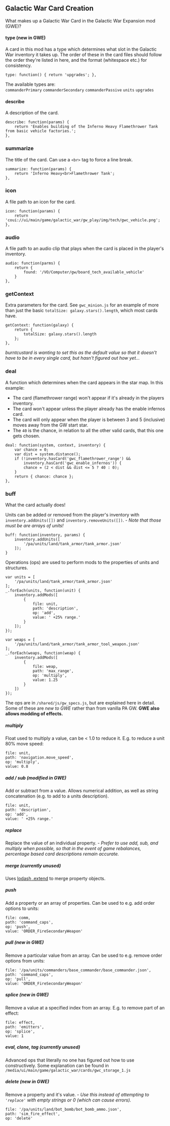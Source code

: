 ## Galactic War Card Creation
What makes up a Galactic War Card in the Galactic War Expansion mod (GWE)?

#### type (new in GWE)
A card in this mod has a type which determines what slot in the Galactic War inventory it takes up. The order of these in the card files should follow the order they're listed in here, and the format (whitespace etc.) for consistency.
```
type: function() { return 'upgrades'; },
```
The available types are:  
`commanderPrimary` `commanderSecondary` `commanderPassive` `units` `upgrades`

#### describe
A description of the card.
```
describe: function(params) {
    return 'Enables building of the Inferno Heavy Flamethrower Tank from basic vehicle factories.';
},
```

### summarize
The title of the card. Can use a `<br>` tag to force a line break.
```
summarize: function(params) {
    return 'Inferno Heavy<br>Flamethrower Tank';
},
```

### icon
A file path to an icon for the card.
```
icon: function(params) {
    return 'coui://ui/main/game/galactic_war/gw_play/img/tech/gwc_vehicle.png';
},
```

### audio
A file path to an audio clip that plays when the card is placed in the player's inventory.
```
audio: function(parms) {
    return {
        found: '/VO/Computer/gw/board_tech_available_vehicle'
    }
},
```

### getContext
Extra parameters for the card. See `gwc_minion.js` for an example of more than just the basic `totalSize: galaxy.stars().length`, which most cards have.   
```
getContext: function(galaxy) {
    return {
        totalSize: galaxy.stars().length
    };
},
```
_burntcustard is wanting to set this as the default value so that it doesn't have to be in every single card, but hasn't figured out how yet..._

### deal
A function which determines when the card appears in the star map.
In this example:
 * The card (flamethrower range) won't appear if it's  already in the players inventory.
 * The card won't appear unless the player already has the enable infernos card.
 * The card will only appear when the player is between 3 and 5 (inclusive) moves away from the GW start star.
 * The `40` is the chance, in relation to all the other valid cards, that this one gets chosen.

```
deal: function(system, context, inventory) {
    var chance = 0;
    var dist = system.distance();
    if (!inventory.hasCard('gwc_flamethrower_range') &&
        inventory.hasCard('gwc_enable_infernos')) {
        chance = (2 < dist && dist <= 5 ? 40 : 0);
    }
    return { chance: chance };
},
```


### buff

What the card actually does!

Units can be added or removed from the player's inventory with `inventory.addUnits([])` and `inventory.removeUnits([])`. - _Note that those must be are arrays of units!_
```
buff: function(inventory, params) {
    inventory.addUnits([
        '/pa/units/land/tank_armor/tank_armor.json'
    ]);
}
```

Operations (ops) are used to perform mods to the properties of units and structures.
```
var units = [
    '/pa/units/land/tank_armor/tank_armor.json'
];
_.forEach(units, function(unit) {
    inventory.addMods([
        {
            file: unit,
            path: 'description',
            op: 'add',
            value: ' +25% range.'
        }
    ]);
});

var weaps = [
    '/pa/units/land/tank_armor/tank_armor_tool_weapon.json'
];
_.forEach(weaps, function(weap) {
    inventory.addMods([
        {
            file: weap,
            path: 'max_range',
            op: 'multiply',
            value: 1.25
        }
    ])
});
```

The ops are in `/shared/js/gw_specs.js`, but are explained here in detail. Some of these are _new to GWE_ rather than from vanilla PA GW. __GWE also allows modding of effects.__

##### multiply
Float used to multiply a value, can be < 1.0 to reduce it. E.g. to reduce a unit 80% move speed:
```
file: unit,
path: 'navigation.move_speed',
op: 'multiply',
value: 0.8
```

##### add / sub _(modified in GWE)_
Add or subtract from a value. Allows numerical addition, as well as string concatenation (e.g. to add to a units description).
```
file: unit,
path: 'description',
op: 'add',
value: ' +25% range.'
```

##### replace
Replace the value of an individual property. - _Prefer to use add, sub, and multiply when possible, so that in the event of game rebalances, percentage based card descriptions remain accurate._

##### merge (currently unused)
Uses [lodash .extend](https://lodash.com/docs/4.17.11#assignIn) to merge property objects.

##### push
Add a property or an array of properties. Can be used to e.g. add order options to units:
```
file: comm,
path: 'command_caps',
op: 'push',
value: 'ORDER_FireSecondaryWeapon'
```

##### pull _(new in GWE)_
Remove a particular value from an array. Can be used to e.g. remove order options from units:
```
file: '/pa/units/commanders/base_commander/base_commander.json',
path: 'command_caps',
op: 'pull',
value: 'ORDER_FireSecondaryWeapon'
```

##### splice _(new in GWE)_
Remove a value at a specified index from an array. E.g. to remove part of an effect:
```
file: effect,
path: 'emitters',
op: 'splice',
value: 1
```

##### eval, clone, tag (currently unused)
Advanced ops that literally no one has figured out how to use constructively. Some explanation can be found in `/media/ui/main/game/galactic_war/cards/gwc_storage_1.js`

##### delete _(new in GWE)_
Remove a property and it's value. - _Use this instead of attempting to `'replace'` with empty strings or 0 (which can cause errors)._
```
file: '/pa/units/land/bot_bomb/bot_bomb_ammo.json',
path: 'sim_fire_effect',
op: 'delete'
```
